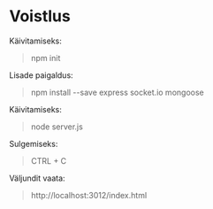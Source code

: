 # Voistlus

Käivitamiseks:
> npm init

Lisade paigaldus:
> npm install --save express socket.io mongoose

Käivitamiseks:
> node server.js

Sulgemiseks:
> CTRL + C

Väljundit vaata:
> http://localhost:3012/index.html
